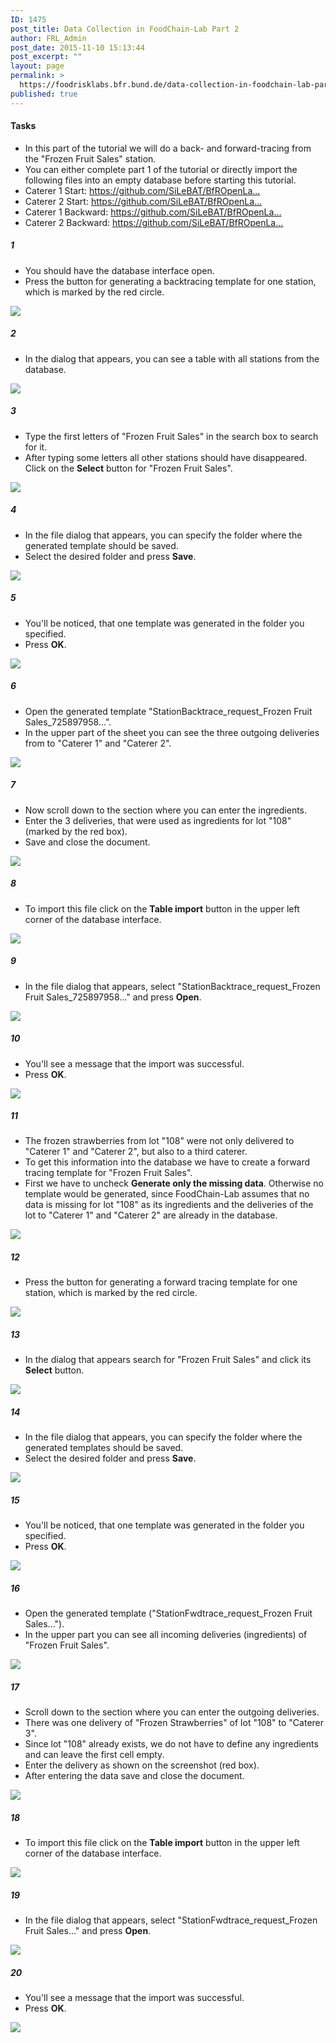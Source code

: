 ```yaml
---
ID: 1475
post_title: Data Collection in FoodChain-Lab Part 2
author: FRL_Admin
post_date: 2015-11-10 15:13:44
post_excerpt: ""
layout: page
permalink: >
  https://foodrisklabs.bfr.bund.de/data-collection-in-foodchain-lab-part-2/
published: true
---
```

<h4>Tasks</h4>
<ul>
<li>In this part of the tutorial we will do a back- and forward-tracing from the "Frozen Fruit Sales" station.</li>
<li>You can either complete part 1 of the tutorial or directly import the following files into an empty database before starting this tutorial.</li>
<li>Caterer 1 Start: <a href="https://github.com/SiLeBAT/BfROpenLabResources/raw/master/GitHubPages/documents/Start_Tracing_Forward_Caterer1.xlsx" target="_blank">https://github.com/SiLeBAT/BfROpenLa...</a></li>
<li>Caterer 2 Start: <a href="https://github.com/SiLeBAT/BfROpenLabResources/raw/master/GitHubPages/documents/Start_Tracing_Forward_Caterer2.xlsx" target="_blank">https://github.com/SiLeBAT/BfROpenLa...</a></li>
<li>Caterer 1 Backward: <a href="https://github.com/SiLeBAT/BfROpenLabResources/raw/master/GitHubPages/documents/StationBacktrace_request_Caterer 1_-1839649003.xlsx" target="_blank">https://github.com/SiLeBAT/BfROpenLa...</a></li>
<li>Caterer 2 Backward: <a href="https://github.com/SiLeBAT/BfROpenLabResources/raw/master/GitHubPages/documents/StationBacktrace_request_Caterer 2_-530502898.xlsx" target="_blank">https://github.com/SiLeBAT/BfROpenLa...</a></li>
</ul>
<h5>1</h5>
<ul>
<li>You should have the database interface open.</li>
<li>Press the button for generating a backtracing template for one station, which is marked by the red circle.</li>
</ul>
<a href="https://github.com/SiLeBAT/BfROpenLabResources/raw/master/GitHubPages/documents/foodchainlab_datacollecting_2/1.png"><img class="aligncenter size-full" src="https://github.com/SiLeBAT/BfROpenLabResources/raw/master/GitHubPages/documents/foodchainlab_datacollecting_2/1.png"/></a>
<h5>2</h5>
<ul>
<li>In the dialog that appears, you can see a table with all stations from the database.</li>
</ul>
<a href="https://github.com/SiLeBAT/BfROpenLabResources/raw/master/GitHubPages/documents/foodchainlab_datacollecting_2/2.png"><img class="aligncenter size-full" src="https://github.com/SiLeBAT/BfROpenLabResources/raw/master/GitHubPages/documents/foodchainlab_datacollecting_2/2.png"/></a>
<h5>3</h5>
<ul>
<li>Type the first letters of "Frozen Fruit Sales" in the search box to search for it.</li>
<li>After typing some letters all other stations should have disappeared. Click on the <b>Select</b> button for "Frozen Fruit Sales".</li>
</ul>
<a href="https://github.com/SiLeBAT/BfROpenLabResources/raw/master/GitHubPages/documents/foodchainlab_datacollecting_2/3.png"><img class="aligncenter size-full" src="https://github.com/SiLeBAT/BfROpenLabResources/raw/master/GitHubPages/documents/foodchainlab_datacollecting_2/3.png"/></a>
<h5>4</h5>
<ul>
<li>In the file dialog that appears, you can specify the folder where the generated template should be saved.</li>
<li>Select the desired folder and press <b>Save</b>.</li>
</ul>
<a href="https://github.com/SiLeBAT/BfROpenLabResources/raw/master/GitHubPages/documents/foodchainlab_datacollecting_2/4.png"><img class="aligncenter size-full" src="https://github.com/SiLeBAT/BfROpenLabResources/raw/master/GitHubPages/documents/foodchainlab_datacollecting_2/4.png"/></a>
<h5>5</h5>
<ul>
<li>You'll be noticed, that one template was generated in the folder you specified.</li>
<li>Press <b>OK</b>.</li>
</ul>
<a href="https://github.com/SiLeBAT/BfROpenLabResources/raw/master/GitHubPages/documents/foodchainlab_datacollecting_2/5.png"><img class="aligncenter size-full" src="https://github.com/SiLeBAT/BfROpenLabResources/raw/master/GitHubPages/documents/foodchainlab_datacollecting_2/5.png"/></a>
<h5>6</h5>
<ul>
<li>Open the generated template "StationBacktrace_request_Frozen Fruit Sales_725897958...".</li>
<li>In the upper part of the sheet you can see the three outgoing deliveries from to "Caterer 1" and "Caterer 2".</li>
</ul>
<a href="https://github.com/SiLeBAT/BfROpenLabResources/raw/master/GitHubPages/documents/foodchainlab_datacollecting_2/6.png"><img class="aligncenter size-full" src="https://github.com/SiLeBAT/BfROpenLabResources/raw/master/GitHubPages/documents/foodchainlab_datacollecting_2/6.png"/></a>
<h5>7</h5>
<ul>
<li>Now scroll down to the section where you can enter the ingredients.</li>
<li>Enter the 3 deliveries, that were used as ingredients for lot "108" (marked by the red box).</li>
<li>Save and close the document.</li>
</ul>
<a href="https://github.com/SiLeBAT/BfROpenLabResources/raw/master/GitHubPages/documents/foodchainlab_datacollecting_2/7.png"><img class="aligncenter size-full" src="https://github.com/SiLeBAT/BfROpenLabResources/raw/master/GitHubPages/documents/foodchainlab_datacollecting_2/7.png"/></a>
<h5>8</h5>
<ul>
<li>To import this file click on the <b>Table import</b> button in the upper left corner of the database interface.</li>
</ul>
<a href="https://github.com/SiLeBAT/BfROpenLabResources/raw/master/GitHubPages/documents/foodchainlab_datacollecting_2/8.png"><img class="aligncenter size-full" src="https://github.com/SiLeBAT/BfROpenLabResources/raw/master/GitHubPages/documents/foodchainlab_datacollecting_2/8.png"/></a>
<h5>9</h5>
<ul>
<li>In the file dialog that appears, select "StationBacktrace_request_Frozen Fruit Sales_725897958..." and press <b>Open</b>.</li>
</ul>
<a href="https://github.com/SiLeBAT/BfROpenLabResources/raw/master/GitHubPages/documents/foodchainlab_datacollecting_2/9.png"><img class="aligncenter size-full" src="https://github.com/SiLeBAT/BfROpenLabResources/raw/master/GitHubPages/documents/foodchainlab_datacollecting_2/9.png"/></a>
<h5>10</h5>
<ul>
<li>You'll see a message that the import was successful.</li>
<li>Press <b>OK</b>.</li>
</ul>
<a href="https://github.com/SiLeBAT/BfROpenLabResources/raw/master/GitHubPages/documents/foodchainlab_datacollecting_2/10.png"><img class="aligncenter size-full" src="https://github.com/SiLeBAT/BfROpenLabResources/raw/master/GitHubPages/documents/foodchainlab_datacollecting_2/10.png"/></a>
<h5>11</h5>
<ul>
<li>The frozen strawberries from lot "108" were not only delivered to "Caterer 1" and "Caterer 2", but also to a third caterer.</li>
<li>To get this information into the database we have to create a forward tracing template for "Frozen Fruit Sales".</li>
<li>First we have to uncheck <b>Generate only the missing data</b>. Otherwise no template would be generated, since FoodChain-Lab assumes that no data is missing for lot "108" as its ingredients and the deliveries of the lot to "Caterer 1" and "Caterer 2" are already in the database.</li>
</ul>
<a href="https://github.com/SiLeBAT/BfROpenLabResources/raw/master/GitHubPages/documents/foodchainlab_datacollecting_2/11.png"><img class="aligncenter size-full" src="https://github.com/SiLeBAT/BfROpenLabResources/raw/master/GitHubPages/documents/foodchainlab_datacollecting_2/11.png"/></a>
<h5>12</h5>
<ul>
<li>Press the button for generating a forward tracing template for one station, which is marked by the red circle.</li>
</ul>
<a href="https://github.com/SiLeBAT/BfROpenLabResources/raw/master/GitHubPages/documents/foodchainlab_datacollecting_2/12.png"><img class="aligncenter size-full" src="https://github.com/SiLeBAT/BfROpenLabResources/raw/master/GitHubPages/documents/foodchainlab_datacollecting_2/12.png"/></a>
<h5>13</h5>
<ul>
<li>In the dialog that appears search for "Frozen Fruit Sales" and click its <b>Select</b> button.</li>
</ul>
<a href="https://github.com/SiLeBAT/BfROpenLabResources/raw/master/GitHubPages/documents/foodchainlab_datacollecting_2/13.png"><img class="aligncenter size-full" src="https://github.com/SiLeBAT/BfROpenLabResources/raw/master/GitHubPages/documents/foodchainlab_datacollecting_2/13.png"/></a>
<h5>14</h5>
<ul>
<li>In the file dialog that appears, you can specify the folder where the generated templates should be saved.</li>
<li>Select the desired folder and press <b>Save</b>.</li>
</ul>
<a href="https://github.com/SiLeBAT/BfROpenLabResources/raw/master/GitHubPages/documents/foodchainlab_datacollecting_2/14.png"><img class="aligncenter size-full" src="https://github.com/SiLeBAT/BfROpenLabResources/raw/master/GitHubPages/documents/foodchainlab_datacollecting_2/14.png"/></a>
<h5>15</h5>
<ul>
<li>You'll be noticed, that one template was generated in the folder you specified.</li>
<li>Press <b>OK</b>.</li>
</ul>
<a href="https://github.com/SiLeBAT/BfROpenLabResources/raw/master/GitHubPages/documents/foodchainlab_datacollecting_2/15.png"><img class="aligncenter size-full" src="https://github.com/SiLeBAT/BfROpenLabResources/raw/master/GitHubPages/documents/foodchainlab_datacollecting_2/15.png"/></a>
<h5>16</h5>
<ul>
<li>Open the generated template ("StationFwdtrace_request_Frozen Fruit Sales...").</li>
<li>In the upper part you can see all incoming deliveries (ingredients) of "Frozen Fruit Sales".</li>
</ul>
<a href="https://github.com/SiLeBAT/BfROpenLabResources/raw/master/GitHubPages/documents/foodchainlab_datacollecting_2/16.png"><img class="aligncenter size-full" src="https://github.com/SiLeBAT/BfROpenLabResources/raw/master/GitHubPages/documents/foodchainlab_datacollecting_2/16.png"/></a>
<h5>17</h5>
<ul>
<li>Scroll down to the section where you can enter the outgoing deliveries.</li>
<li>There was one delivery of "Frozen Strawberries" of lot "108" to "Caterer 3".</li>
<li>Since lot "108" already exists, we do not have to define any ingredients and can leave the first cell empty.</li>
<li>Enter the delivery as shown on the screenshot (red box).</li>
<li>After entering the data save and close the document.</li>
</ul>
<a href="https://github.com/SiLeBAT/BfROpenLabResources/raw/master/GitHubPages/documents/foodchainlab_datacollecting_2/17.png"><img class="aligncenter size-full" src="https://github.com/SiLeBAT/BfROpenLabResources/raw/master/GitHubPages/documents/foodchainlab_datacollecting_2/17.png"/></a>
<h5>18</h5>
<ul>
<li>To import this file click on the <b>Table import</b> button in the upper left corner of the database interface.</li>
</ul>
<a href="https://github.com/SiLeBAT/BfROpenLabResources/raw/master/GitHubPages/documents/foodchainlab_datacollecting_2/18.png"><img class="aligncenter size-full" src="https://github.com/SiLeBAT/BfROpenLabResources/raw/master/GitHubPages/documents/foodchainlab_datacollecting_2/18.png"/></a>
<h5>19</h5>
<ul>
<li>In the file dialog that appears, select "StationFwdtrace_request_Frozen Fruit Sales..." and press <b>Open</b>.</li>
</ul>
<a href="https://github.com/SiLeBAT/BfROpenLabResources/raw/master/GitHubPages/documents/foodchainlab_datacollecting_2/19.png"><img class="aligncenter size-full" src="https://github.com/SiLeBAT/BfROpenLabResources/raw/master/GitHubPages/documents/foodchainlab_datacollecting_2/19.png"/></a>
<h5>20</h5>
<ul>
<li>You'll see a message that the import was successful.</li>
<li>Press <b>OK</b>.</li>
</ul>
<a href="https://github.com/SiLeBAT/BfROpenLabResources/raw/master/GitHubPages/documents/foodchainlab_datacollecting_2/20.png"><img class="aligncenter size-full" src="https://github.com/SiLeBAT/BfROpenLabResources/raw/master/GitHubPages/documents/foodchainlab_datacollecting_2/20.png"/></a>